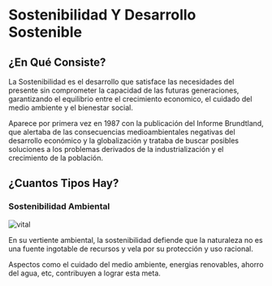 # Sostenibilidad Y Desarrollo Sostenible
## ¿En Qué Consiste?

La Sostenibilidad es el desarrollo que satisface las necesidades del presente sin comprometer la capacidad de las futuras generaciones, garantizando el equilibrio entre el crecimiento economico, el cuidado del medio ambiente y el bienestar social.


Aparece por primera vez en 1987 con la publicación del Informe Brundtland, que alertaba de las consecuencias medioambientales negativas del desarrollo económico y la globalización y trataba de buscar posibles soluciones a los problemas derivados de la industrialización y el crecimiento de la población.

## ¿Cuantos Tipos Hay?

### Sostenibilidad Ambiental
![vital](vital.png)

En su vertiente ambiental, la sostenibilidad defiende que la naturaleza no es una fuente ingotable de recursos y vela por su protección y uso racional.

Aspectos como el cuidado del medio ambiente, energias renovables, ahorro del agua, etc, contribuyen a lograr esta meta.

